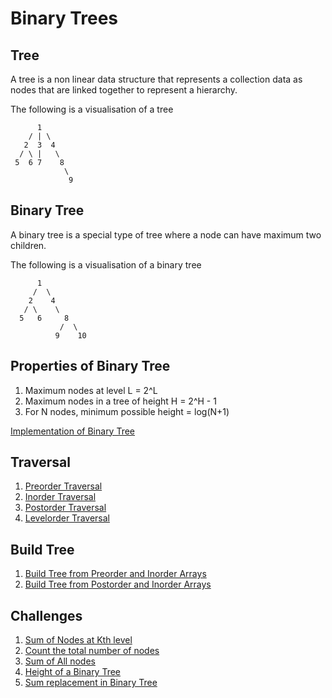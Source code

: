 # Binary Trees

## Tree

A tree is a non linear data structure that represents a collection data as nodes that are linked together to represent a hierarchy.

The following is a visualisation of a tree

```
      1
    / | \
   2  3  4
  / \ |   \
 5  6 7    8
            \
             9
```

## Binary Tree

A binary tree is a special type of tree where a node can have maximum two children.

The following is a visualisation of a binary tree

```
      1
     /  \
    2    4
   / \    \
  5   6     8
           /  \
          9    10
```

## Properties of Binary Tree

1. Maximum nodes at level L = 2^L
2. Maximum nodes in a tree of height H = 2^H - 1
3. For N nodes, minimum possible height = log(N+1)

[Implementation of Binary Tree](./binaryTree.cpp)

## Traversal

1. [Preorder Traversal](./preorderTraversal.cpp)
2. [Inorder Traversal](./inorderTraversal.cpp)
3. [Postorder Traversal](./postorderTraversal.cpp)
4. [Levelorder Traversal](./levelorderTraversal.cpp)

## Build Tree

1. [Build Tree from Preorder and Inorder Arrays](./preInTree.cpp)
2. [Build Tree from Postorder and Inorder Arrays](./postInTree.cpp)

## Challenges

1. [Sum of Nodes at Kth level](./sumKthLevel.cpp)
2. [Count the total number of nodes](./countAllNodes.cpp)
3. [Sum of All nodes](./sumOfAllNodes.cpp)
4. [Height of a Binary Tree](./heightBT.cpp)
5. [Sum replacement in Binary Tree](./sumReplacement.cpp)
